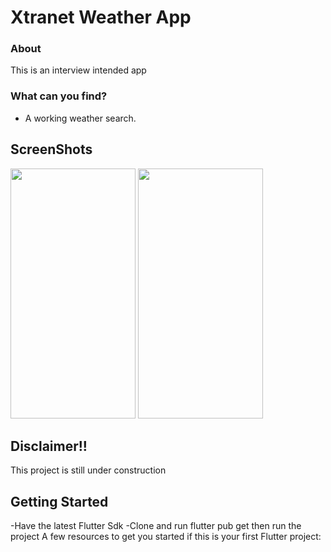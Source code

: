 # Xtranet Weather App
### About
 This is an interview intended app

### What can you find?
 - A working weather search.

## ScreenShots
<img src="./app/src/main/res/drawable/one.jpg" width="200" height="400">                             <img src="./app/src/main/res/drawable/two.jpg" width="200" height="400">

## Disclaimer!!
This project is still under construction

## Getting Started
-Have the latest Flutter Sdk
-Clone and run flutter pub get then run the project
A few resources to get you started if this is your first Flutter project:


